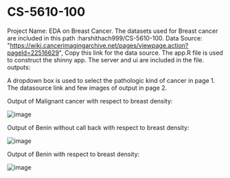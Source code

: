 # CS-5610-100
Project Name: EDA on Breast Cancer.
The datasets used for Breast cancer are included in this path :harshithach999/CS-5610-100.
Data Source: "https://wiki.cancerimagingarchive.net/pages/viewpage.action?pageId=22516629", Copy this link for the data source.
The app.R file is used to construct the shinny app. The server and ui are included in the file.
outputs:

A dropdown box is used to select the pathologic kind of cancer in page 1.
The datasource link and few images of output in page 2.

Output of Malignant cancer with respect to breast density:

![image](https://user-images.githubusercontent.com/77778544/232133870-c6dd09d8-f3f0-4c42-946a-df30a9765e30.png)

Output of Benin without call back with respect to breast density:

![image](https://user-images.githubusercontent.com/77778544/232135343-779fe4e9-2b6b-4a3f-bccd-60e8152e8415.png)

Output of Benin with respect to breast density:

![image](https://user-images.githubusercontent.com/77778544/232135153-e2f9ff4d-6568-4d88-ab4e-d20f4a57f1c9.png)
